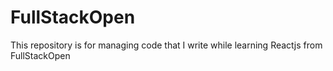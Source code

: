 # FullStackOpen
This repository is for managing code that I write while learning Reactjs from FullStackOpen
